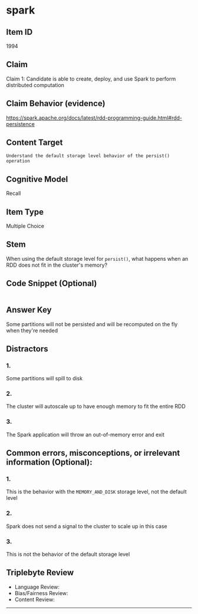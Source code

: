 # spark

## Item ID
1994

## Claim

Claim 1: Candidate is able to create, deploy, and use Spark to perform distributed computation

## Claim Behavior (evidence)

https://spark.apache.org/docs/latest/rdd-programming-guide.html#rdd-persistence

## Content Target

`Understand the default storage level behavior of the persist() operation`

## Cognitive Model

Recall

## Item Type

Multiple Choice

## Stem

When using the default storage level for `persist()`, what happens when an RDD does not fit in the cluster's memory?

## Code Snippet (Optional)

```

```

## Answer Key

Some partitions will not be persisted and will be recomputed on the fly when they're needed

## Distractors

### 1.

Some partitions will spill to disk

### 2.

The cluster will autoscale up to have enough memory to fit the entire RDD

### 3.

The Spark application will throw an out-of-memory error and exit

## Common errors, misconceptions, or irrelevant information (Optional):

### 1.

This is the behavior with the `MEMORY_AND_DISK` storage level, not the default level

### 2.

Spark does not send a signal to the cluster to scale up in this case

### 3.

This is not the behavior of the default storage level

## Triplebyte Review

- Language Review:
- Bias/Fairness Review:
- Content Review:

---
